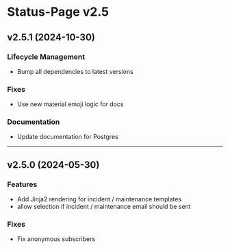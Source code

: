 # Status-Page v2.5

## v2.5.1 (2024-10-30)

### Lifecycle Management
* Bump all dependencies to latest versions

### Fixes
* Use new material emoji logic for docs

### Documentation
* Update documentation for Postgres

---

## v2.5.0 (2024-05-30)

### Features
* Add Jinja2 rendering for incident / maintenance templates
* allow selection if incident / maintenance email should be sent

### Fixes
* Fix anonymous subscribers
